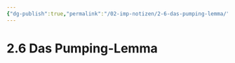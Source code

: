 ```yaml
---
{"dg-publish":true,"permalink":"/02-imp-notizen/2-6-das-pumping-lemma/","dgHomeLink":true,"dgPassFrontmatter":false}
---
```


# 2.6 Das Pumping-Lemma